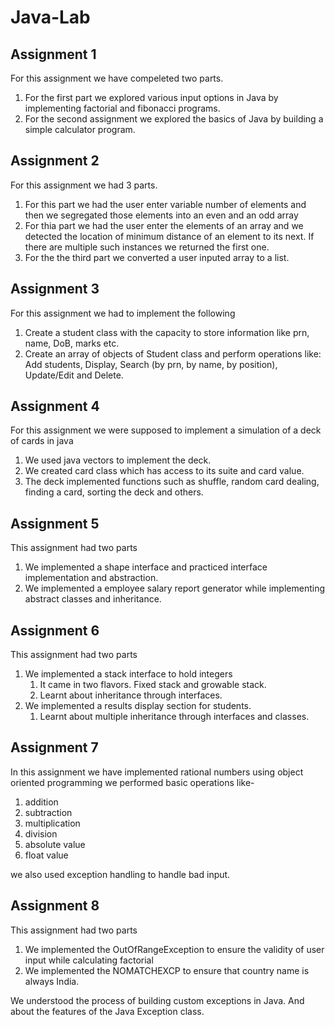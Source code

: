 # Java-Lab

## Assignment 1

For this assignment we have compeleted two parts.

1. For the first part we explored various input options in Java by implementing factorial and fibonacci programs.
2. For the second assignment we explored the basics of Java by building a simple calculator program.

## Assignment 2

For this assignment we had 3 parts.

1. For this part we had the user enter variable number of elements and then we segregated those elements into an even
   and an odd array
2. For thia part we had the user enter the elements of an array and we detected the location of minimum distance of an
   element to its next. If there are multiple such instances we returned the first one.
3. For the the third part we converted a user inputed array to a list.

## Assignment 3

For this assignment we had to implement the following

1. Create a student class with the capacity to store information like prn, name, DoB, marks etc.
2. Create an array of objects of Student class and perform operations like: Add students, Display, Search (by prn, by
   name, by position), Update/Edit and Delete.

## Assignment 4

For this assignment we were supposed to implement a simulation of a deck of cards in java

1. We used java vectors to implement the deck.
2. We created card class which has access to its suite and card value.
3. The deck implemented functions such as shuffle, random card dealing, finding a card, sorting the deck and others.

## Assignment 5

This assignment had two parts

1. We implemented a shape interface and practiced interface implementation and abstraction.
2. We implemented a employee salary report generator while implementing abstract classes and inheritance.

## Assignment 6

This assignment had two parts

1. We implemented a stack interface to hold integers
    1. It came in two flavors. Fixed stack and growable stack.
    2. Learnt about inheritance through interfaces.
2. We implemented a results display section for students.
    1. Learnt about multiple inheritance through interfaces and classes.

## Assignment 7

In this assignment we have implemented rational numbers using object oriented programming
we performed basic operations like-

1. addition
2. subtraction
3. multiplication
4. division
5. absolute value
6. float value

we also used exception handling to handle bad input.

## Assignment 8

This assignment had two parts

1. We implemented the OutOfRangeException to ensure the validity of user input while calculating factorial
2. We implemented the NOMATCHEXCP to ensure that country name is always India.

We understood the process of building custom exceptions in Java. And about the features of the Java Exception class.
